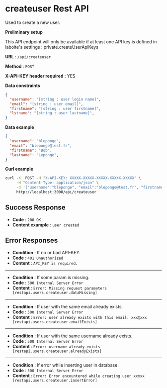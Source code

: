 # createuser Rest API

Used to create a new user.

**Preliminary setup**

This API endpoint will only be available if at least one API key is defined in laboite's settings : private.createUserApiKeys

**URL** : `/api/createuser`

**Method** : `POST`

**X-API-KEY header required** : YES

**Data constraints**

```json
{
  "username": "[string : user login name]",
  "email": "[string : user email]",
  "firstname": "[string : user firstname]",
  "lstname": "[string : user lastname]",
}
```

**Data example**

```json
{
  "username": "bleponge",
  "email": "bleponge@test.fr",
  "firstname": "Bob",
  "lastname": "Leponge",
}
```

**Curl example**

```bash
curl -X  POST -H "X-API-KEY: XXXXX-XXXXX-XXXXX-XXXXX-XXXXX" \
     -H "Content-Type: application/json" \
     -d '{"username":"bleponge", "email":"bleponge@test.fr", "firstname":"Bob", "lastname":"Leponge"}' \
     http://localhost:3000/api/createuser
```

## Success Response

- **Code** : `200 OK`
- **Content example** : `user created`

## Error Responses

- **Condition** : If no or bad API-KEY.
- **Code** : `401 Unauthorized`
- **Content** : `API_KEY is required.`

---

- **Condition** : If some param is missing.
- **Code** : `500 Internal Server Error`
- **Content** : `Error: Missing request parameters [restapi.users.createuser.dataMissing]`

---

- **Condition** : If user with the same email already exists.
- **Code** : `500 Internal Server Error`
- **Content** : `Error: user already exists with this email: xxx@xxx [restapi.users.createuser.emailExists]`

---

- **Condition** : If user with the same username already exists.
- **Code** : `500 Internal Server Error`
- **Content** : `Error: username already exists [restapi.users.createuser.alreadyExists]`

---

- **Condition** : If error while inserting user in database.
- **Code** : `500 Internal Server Error`
- **Content** : `Error: Error encountered while creating user xxxxx [restapi.users.createuser.insertError]`
